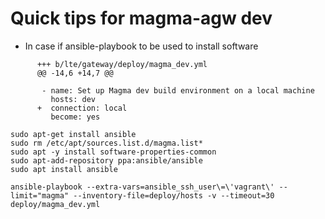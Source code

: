 # Quick tips for magma-agw dev

* In case if ansible-playbook to be used to install software
```
      +++ b/lte/gateway/deploy/magma_dev.yml
      @@ -14,6 +14,7 @@
      
       - name: Set up Magma dev build environment on a local machine
         hosts: dev
      +  connection: local
         become: yes

sudo apt-get install ansible
sudo rm /etc/apt/sources.list.d/magma.list*
sudo apt -y install software-properties-common
sudo apt-add-repository ppa:ansible/ansible
sudo apt install ansible

ansible-playbook --extra-vars=ansible_ssh_user\=\'vagrant\' --limit="magma" --inventory-file=deploy/hosts -v --timeout=30 deploy/magma_dev.yml
```
